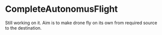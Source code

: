 # CompleteAutonomusFlight
Still working on it. Aim is to make drone fly on its own from required source to the destination.  

